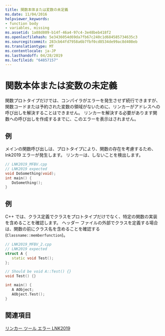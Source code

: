 ```yaml
---
title: 関数本体または変数の未定義
ms.date: 11/04/2016
helpviewer_keywords:
- function body
- variables, missing
ms.assetid: 1a88d809-b14f-46a4-97c4-3e48beb418f2
ms.openlocfilehash: 5e3436054d69da7fb67c240c1d684585734635c3
ms.sourcegitcommit: 283cb64fd7958a6b7fbf0cd8534de99ac8d408eb
ms.translationtype: MT
ms.contentlocale: ja-JP
ms.lasthandoff: 04/28/2019
ms.locfileid: "64857157"
---
```

# <a name="missing-function-body-or-variable"></a>関数本体または変数の未定義

関数プロトタイプだけでは、コンパイラがエラーを発生させず続行できますが、関数コードまたは予約された変数の領域がないために、リンカーがアドレスへの呼び出しを解決することはできません。 リンカーを解決する必要があります関数への呼び出しを作成するまでに、このエラーを表示はされません。

## <a name="example"></a>例

メインの関数呼び出しは、プロトタイプにより、関数の存在を考慮するため、lnk2019 エラーが発生します。  リンカーは、しないことを検出します。

```cpp
// LNK2019_MFBV.cpp
// LNK2019 expected
void DoSomething(void);
int main() {
   DoSomething();
}
```

## <a name="example"></a>例

C++ では、クラス定義でクラスをプロトタイプだけでなく、特定の関数の実装を含めることを確認します。 ヘッダー ファイルの外部でクラスを定義する場合は、関数の前にクラス名を含めることを確認する (`Classname::memberfunction`)。

```cpp
// LNK2019_MFBV_2.cpp
// LNK2019 expected
struct A {
   static void Test();
};

// Should be void A::Test() {}
void Test() {}

int main() {
   A AObject;
   AObject.Test();
}
```

## <a name="see-also"></a>関連項目

[リンカー ツール エラー LNK2019](../../error-messages/tool-errors/linker-tools-error-lnk2019.md)